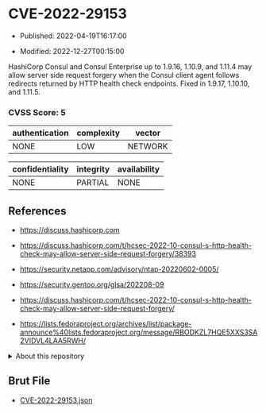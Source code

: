 # CVE-2022-29153

- Published: 2022-04-19T16:17:00

- Modified: 2022-12-27T00:15:00

HashiCorp Consul and Consul Enterprise up to 1.9.16, 1.10.9, and 1.11.4 may allow server side request forgery when the Consul client agent follows redirects returned by HTTP health check endpoints. Fixed in 1.9.17, 1.10.10, and 1.11.5.

### CVSS Score: **5**

| authentication | complexity | vector |
| --- | --- | --- |
| NONE | LOW | NETWORK |

| confidentiality | integrity | availability |
| --- | --- | --- |
| NONE | PARTIAL | NONE |

## References

* https://discuss.hashicorp.com

* https://discuss.hashicorp.com/t/hcsec-2022-10-consul-s-http-health-check-may-allow-server-side-request-forgery/38393

* https://security.netapp.com/advisory/ntap-20220602-0005/

* https://security.gentoo.org/glsa/202208-09

* https://discuss.hashicorp.com/t/hcsec-2022-10-consul-s-http-health-check-may-allow-server-side-request-forgery/

* https://lists.fedoraproject.org/archives/list/package-announce%40lists.fedoraproject.org/message/RBODKZL7HQE5XXS3SA2VIDVL4LAA5RWH/

<details>
<summary>About this repository</summary> 

  This repository is part of the project [Live Hack CVE](https://github.com/Live-Hack-CVE). Main website can be found [www.live-hack.org](https://www.live-hack.org) 
  
  Made by [Sn0wAlice](https://github.com/Sn0wAlice) for the people that care about security and need to have a feed of the latest CVEs. Hope you enjoy it, don't forget to star the repo and follow me on [Twitter](https://twitter.com/Sn0wAlice) and [Github](https://github.com/Sn0wAlice). And that is my [personnal website](https://www.alice-snow.me/)

  - [Home Page](https://github.com/Live-Hack-CVE)
  - [Framework](https://github.com/Live-Hack-CVE/cve-framework)
  - [CVE database](https://github.com/Live-Hack-CVE/full_database)
  - [Changelog](https://github.com/Live-Hack-CVE/Changelog)
</details>

## Brut File

* [CVE-2022-29153.json](https://raw.githubusercontent.com/Live-Hack-CVE/full_database/main/cves/2022/CVE-2022-29153.json)

